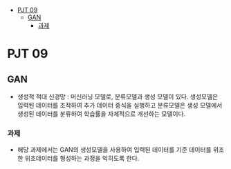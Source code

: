 - [PJT 09](#pjt-09)
  - [GAN](#gan)
    - [과제](#과제)


# PJT 09
## GAN
- 생성적 적대 신경망 : 머신러닝 모델로, 분류모델과 생성 모델이 있다. 생성모델은 입력된 데이터를 조작하여 추가 데이터 증식을 실행하고 분류모델은 생성 모델에서 생성된 데이터를 분류하여 학습률을 자체적으로 개선하는 모델이다. 
### 과제
- 해당 과제에서는 GAN의 생성모델을 사용하여 입력된 데이터를 기준 데이터를 위조한 위조데이터를 형성하는 과정을 익히도록 한다.

